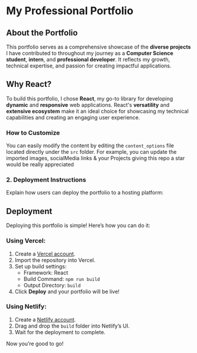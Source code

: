 # My Professional Portfolio  
## About the Portfolio  
This portfolio serves as a comprehensive showcase of the **diverse projects** I have contributed to throughout my journey as a **Computer Science student**, **intern**, and **professional developer**. It reflects my growth, technical expertise, and passion for creating impactful applications.  

## Why React?  
To build this portfolio, I chose **React**, my go-to library for developing **dynamic** and **responsive** web applications. React's **versatility** and **extensive ecosystem** make it an ideal choice for showcasing my technical capabilities and creating an engaging user experience.


### How to Customize  
You can easily modify the content by editing the `content_options` file located directly under the `src` folder. For example, you can update the imported images, socialMedia links & your Projects 
giving this repo a star would be really appreciated

### 2. **Deployment Instructions**  
Explain how users can deploy the portfolio to a hosting platform:  


## Deployment  

Deploying this portfolio is simple! Here’s how you can do it:  

### Using Vercel:  
1. Create a [Vercel account](https://vercel.com/).  
2. Import the repository into Vercel.  
3. Set up build settings:
   - Framework: React
   - Build Command: `npm run build`
   - Output Directory: `build`
4. Click **Deploy** and your portfolio will be live!  

### Using Netlify:  
1. Create a [Netlify account](https://www.netlify.com/).  
2. Drag and drop the `build` folder into Netlify’s UI.  
3. Wait for the deployment to complete.  

Now you’re good to go!
